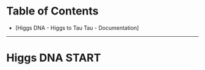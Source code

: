 Table of Contents
=================

* [Higgs DNA - Higgs to Tau Tau - Documentation]

----

# Higgs DNA START
